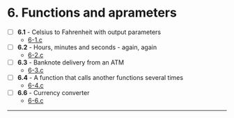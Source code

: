 # 6. Functions and aprameters
- [ ] **6.1** - Celsius to Fahrenheit with output parameters
    - [6-1.c](./6-1.c)
- [ ] **6.2** - Hours, minutes and seconds - again, again
    - [6-2.c](./6-2.c)
- [ ] **6.3** - Banknote delivery from an ATM
    - [6-3.c](./6-3.c)
- [ ] **6.4** - A function that calls another functions several times
    - [6-4.c](./6-4.c)
- [ ] **6.6** - Currency converter
    - [6-6.c](./6-6.c)
---